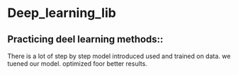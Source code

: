 # Deep_learning_lib
## Practicing deel learning methods::
There is a lot of step by step model introduced used  and trained on data.
we tuened our model. optimized foor better results.
